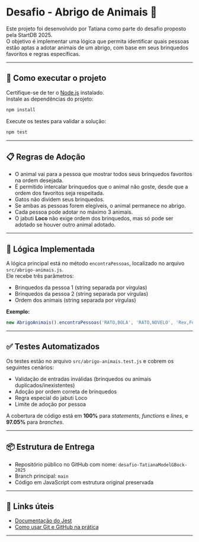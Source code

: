 
# Desafio - Abrigo de Animais 🐾

Este projeto foi desenvolvido por Tatiana como parte do desafio proposto pela StartDB 2025.  
O objetivo é implementar uma lógica que permita identificar quais pessoas estão aptas a adotar animais de um abrigo, com base em seus brinquedos favoritos e regras específicas.

---

## 🚀 Como executar o projeto

Certifique-se de ter o [Node.js](https://nodejs.org/en/) instalado.  
Instale as dependências do projeto:

```bash
npm install
```

Execute os testes para validar a solução:

```bash
npm test
```

---

## 📋 Regras de Adoção

- O animal vai para a pessoa que mostrar todos seus brinquedos favoritos na ordem desejada.
- É permitido intercalar brinquedos que o animal não goste, desde que a ordem dos favoritos seja respeitada.
- Gatos não dividem seus brinquedos.
- Se ambas as pessoas forem elegíveis, o animal permanece no abrigo.
- Cada pessoa pode adotar no máximo 3 animais.
- O jabuti **Loco** não exige ordem dos brinquedos, mas só pode ser adotado se houver outro animal adotado.

---

## 🧠 Lógica Implementada

A lógica principal está no método `encontraPessoas`, localizado no arquivo `src/abrigo-animais.js`.  
Ele recebe três parâmetros:

- Brinquedos da pessoa 1 (string separada por vírgulas)
- Brinquedos da pessoa 2 (string separada por vírgulas)
- Ordem dos animais (string separada por vírgulas)

**Exemplo:**

```javascript
new AbrigoAnimais().encontraPessoas('RATO,BOLA', 'RATO,NOVELO', 'Rex,Fofo');
```

---

## ✅ Testes Automatizados

Os testes estão no arquivo `src/abrigo-animais.test.js` e cobrem os seguintes cenários:

- Validação de entradas inválidas (brinquedos ou animais duplicados/inexistentes)
- Adoção por ordem correta de brinquedos
- Regra especial do jabuti Loco
- Limite de adoção por pessoa

A cobertura de código está em **100%** para *statements*, *functions* e *lines*, e **97.05%** para *branches*.

---

## 📦 Estrutura de Entrega

- Repositório público no GitHub com nome: `desafio-TatianaModelGBock-2025`
- Branch principal: `main`
- Código em JavaScript com estrutura original preservada

---

## 📎 Links úteis

- [Documentação do Jest](https://jest-archive-august-2023.netlify.app/pt-BR/docs/getting-started)
- [Como usar Git e GitHub na prática](https://www.youtube.com/watch?v=UBAX-13g8OM)

---
